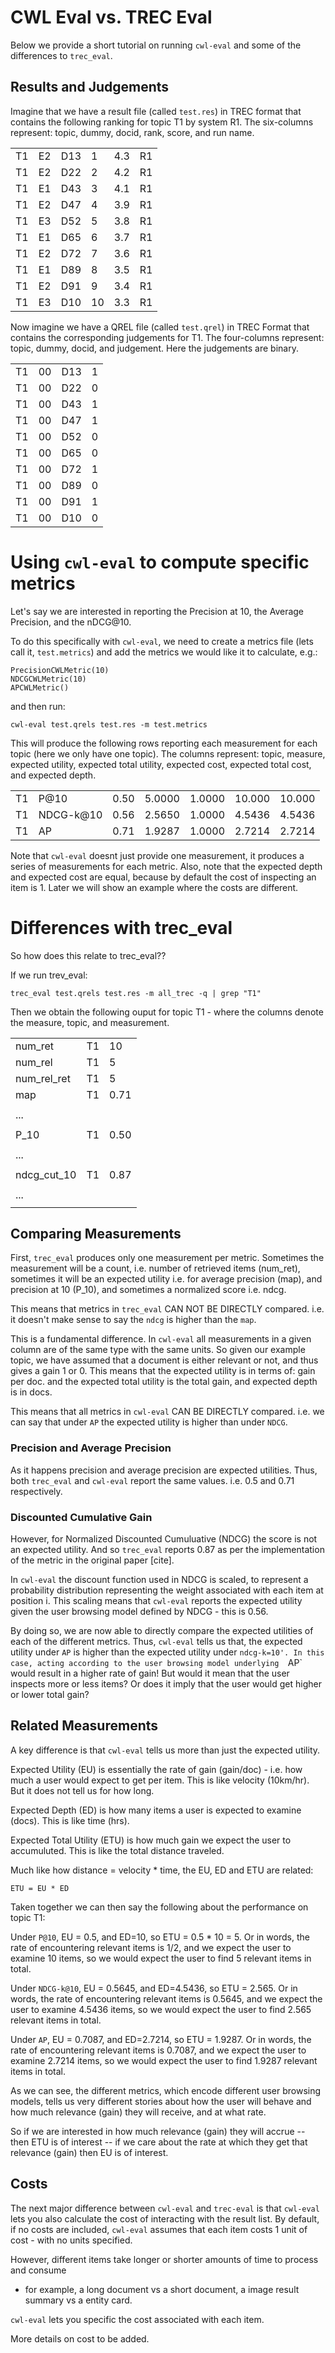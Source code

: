 
# CWL Eval vs. TREC Eval 

Below we provide a short tutorial on running `cwl-eval` and some of the differences to `trec_eval`. 

## Results and Judgements

Imagine that we have a result file (called `test.res`) in TREC format that contains the following ranking for topic T1 by system R1. 
The six-columns represent: topic, dummy, docid, rank, score, and run name. 

   |   |    |     |     |      |    |
   |---|----|-----|-----|------|----|
   |T1 | E2 | D13 |   1 |  4.3 | R1 |
   |T1 | E2 | D22 |   2 |  4.2 | R1 |
   |T1 | E1 | D43 |   3 |  4.1 | R1 |
   |T1 | E2 | D47 |   4 |  3.9 | R1 |
   |T1 | E3 | D52 |   5 |  3.8 | R1 |
   |T1 | E1 | D65 |   6 |  3.7 | R1 |
   |T1 | E2 | D72 |   7 |  3.6 | R1 |
   |T1 | E1 | D89 |   8 |  3.5 | R1 |
   |T1 | E2 | D91 |   9 |  3.4 | R1 |
   |T1 | E3 | D10 |  10 |  3.3 | R1 |



Now imagine we have a QREL file (called `test.qrel`) in TREC Format that contains the corresponding judgements for T1.
The four-columns represent: topic, dummy, docid, and judgement. Here the judgements are binary.

   |    |     |     |    |
   |----|-----|-----|----|
   | T1 |  00 | D13 |  1 |
   | T1 |  00 | D22 |  0 |
   | T1 |  00 | D43 |  1 |
   | T1 |  00 | D47 |  1 |
   | T1 |  00 | D52 |  0 |
   | T1 |  00 | D65 |  0 |
   | T1 |  00 | D72 |  1 |
   | T1 |  00 | D89 |  0 |
   | T1 |  00 | D91 |  1 |
   | T1 |  00 | D10 |  0 |
 

# Using `cwl-eval` to compute specific metrics

Let's say we are interested in reporting the Precision at 10, the Average Precision, and the nDCG@10.

To do this specifically with `cwl-eval`, we need to create a metrics file (lets call it,  `test.metrics`) and add the metrics we would like it to calculate, e.g.:

    PrecisionCWLMetric(10)
    NDCGCWLMetric(10)
    APCWLMetric()

and then run:

    cwl-eval test.qrels test.res -m test.metrics


This will produce the following rows reporting each measurement for each topic (here we only have one topic).
The columns represent: topic, measure, expected utility, expected total utility, expected cost, expected total cost, and expected depth.
    
   |       |           |       |           |           |           |        |
   |-------|-----------|-------|-----------|-----------|-----------|--------|
   | T1	| P@10	    | 0.50	| 5.0000	| 1.0000	| 10.000	| 10.000 |
   | T1	| NDCG-k@10	| 0.56	| 2.5650	| 1.0000	| 4.5436	| 4.5436 |
   | T1	| AP	    | 0.71	| 1.9287	| 1.0000	| 2.7214	| 2.7214 |

Note that `cwl-eval` doesnt just provide one measurement, it produces a series of measurements for each metric. 
Also, note that the expected depth and expected cost are equal, because by default the cost of inspecting an item is 1.
Later we will show an example where the costs are different.



# Differences with trec_eval

So how does this relate to trec_eval??

If we run trev_eval:

    trec_eval test.qrels test.res -m all_trec -q | grep "T1"

Then we obtain the following ouput for topic T1 - where the columns denote the measure, topic, and measurement.


|                           |       |      |
|---------------------------|-------|------|
| num_ret               	| T1	| 10   | 
| num_rel               	| T1	| 5    | 
| num_rel_ret           	| T1	| 5    | 
| map                   	| T1	| 0.71 | 
|                           |       |      | 
|  ...                      |       |      | 
|                           |       |      | 
| P_10                  	| T1	| 0.50 |
|                           |       |      | 
|  ...                      |       |      | 
|                           |       |      | 
| ndcg_cut_10           	| T1	| 0.87 |
|                           |       |      | 
|  ...                      |       |      | 
|                           |       |      | 




## Comparing Measurements
First, `trec_eval` produces only one measurement per metric. Sometimes the measurement will be a count, i.e. number of retrieved items (num_ret),
 sometimes it will be an expected utility i.e. for average precision (map), and precision at 10 (P_10), and sometimes a normalized score i.e. ndcg.

This means that metrics in `trec_eval` CAN NOT BE DIRECTLY compared. i.e. it doesn't make sense to say the `ndcg` is higher than the `map`.


This is a fundamental difference. In `cwl-eval` all measurements in a given column are of the same type with the same units. 
So given our example topic, we have assumed that a document is either relevant or not, and thus gives a gain 1 or 0. This means that
the expected utility is in terms of: gain per doc. and the expected total utility is the total gain, and expected depth is in docs. 

This means that all metrics in `cwl-eval` CAN BE DIRECTLY compared. i.e. we can say that under `AP` the expected utility is higher than under `NDCG`.


### Precision and Average Precision

As it happens precision and average precision are expected utilities. Thus, both `trec_eval` and `cwl-eval` report the same values. i.e. 0.5 and 0.71 respectively.


### Discounted Cumulative Gain

However, for Normalized Discounted Cumuluative (NDCG) the score is not an expected utility. And so `trec_eval` reports 0.87 as per the implementation of the metric in the original paper [cite].

In `cwl-eval` the discount function used in NDCG is scaled, to represent a probability distribution representing the weight associated with each item at position i.
This scaling means that `cwl-eval` reports the expected utility given the user browsing model defined by NDCG - this is 0.56.

By doing so, we are now able to directly compare the expected utilities of each of the different metrics. Thus, `cwl-eval` tells us that, 
the expected utility under `AP` is higher than the expected utility under `ndcg-k=10'. In this case, acting according to the user browsing model underlying 
`AP` would result in a higher rate of gain! But would it mean that the user inspects more or less items? 
Or does it imply that the user would get higher or lower total gain?



## Related Measurements
A key difference is that `cwl-eval` tells us more than just the expected utility. 


Expected Utility (EU) is essentially the rate of gain (gain/doc) - i.e. how much a user would expect to get per item. This is like velocity (10km/hr).
But it does not tell us for how long.


Expected Depth (ED) is how many items a user is expected to examine (docs). This is like time (hrs).


Expected Total Utility (ETU) is how much gain we expect the user to accumuluted. This is like the total distance traveled.


Much like how distance = velocity * time, the EU, ED and ETU are related:

    ETU = EU * ED


Taken together we can then say the following about the performance on topic T1:

Under `P@10`, EU = 0.5, and ED=10, so ETU = 0.5 * 10 = 5. 
Or in words, the rate of encountering relevant items is 1/2, and we expect the user to examine 10 items, 
so we would expect the user to find 5 relevant items in total.

Under `NDCG-k@10`, EU = 0.5645, and ED=4.5436, so ETU = 2.565. 
Or in words, the rate of encountering relevant items is 0.5645, and we expect the user to examine 4.5436 items, 
so we would expect the user to find 2.565 relevant items in total.

Under `AP`, EU = 0.7087, and ED=2.7214, so ETU = 1.9287. 
Or in words, the rate of encountering relevant items is 0.7087, and we expect the user to examine 2.7214 items, 
so we would expect the user to find 1.9287 relevant items in total.

As we can see, the different metrics, which encode different user browsing models, tells us very different stories
 about how the user will behave and how much relevance (gain) they will receive, and at what rate. 

So if we are interested in how much relevance (gain) they will accrue -- then ETU is of interest -- 
if we care about the rate at which they get that relevance (gain) then EU is of interest. 


## Costs

The next major difference between `cwl-eval` and `trec-eval` is that `cwl-eval` lets you also calculate the cost of interacting
with the result list. By default, if no costs are included, `cwl-eval` assumes that each item costs 1 unit of cost - with no units specified.

However, different items take longer or shorter amounts of time to process and consume 
- for example, a long document vs a short document, a image result summary vs a entity card.

`cwl-eval` lets you specific the cost associated with each item. 

More details on cost to be added.
